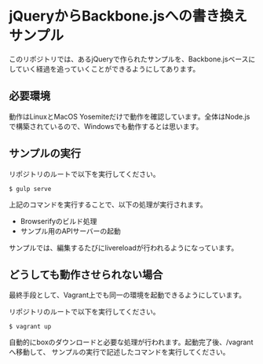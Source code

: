 # jQueryからBackbone.jsへの書き換えサンプル #
このリポジトリでは、あるjQueryで作られたサンプルを、Backbone.jsベースにしていく経過を追っていくことができるようにしてあります。

## 必要環境 ##
動作はLinuxとMacOS Yosemiteだけで動作を確認しています。全体はNode.jsで構築されているので、Windowsでも動作するとは思います。

## サンプルの実行 ##
リポジトリのルートで以下を実行してください。

```
$ gulp serve
```

上記のコマンドを実行することで、以下の処理が実行されます。

- Browserifyのビルド処理
- サンプル用のAPIサーバーの起動

サンプルでは、編集するたびにlivereloadが行われるようになっています。

## どうしても動作させられない場合 ##
最終手段として、Vagrant上でも同一の環境を起動できるようにしています。

リポジトリのルートで以下を実行してください。

```
$ vagrant up
```

自動的にboxのダウンロードと必要な処理が行われます。起動完了後、/vagrantへ移動して、 サンプルの実行で記述したコマンドを実行してください。

